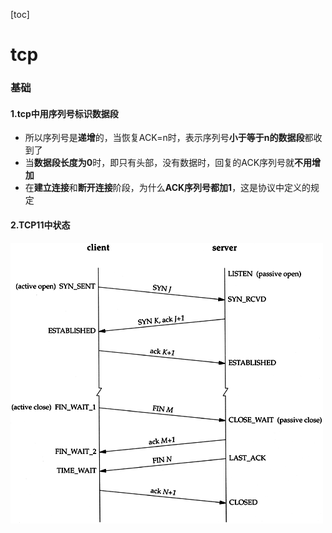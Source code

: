 [toc]
# tcp
### 基础
#### 1.tcp中用序列号标识数据段
* 所以序列号是**递增**的，当恢复ACK=n时，表示序列号**小于等于n的数据段**都收到了
* 当**数据段长度为0**时，即只有头部，没有数据时，回复的ACK序列号就**不用增加**
* 在**建立连接**和**断开连接**阶段，为什么**ACK序列号都加1**，这是协议中定义的规定

#### 2.TCP11中状态
![](./imgs/tcp_01.gif)
